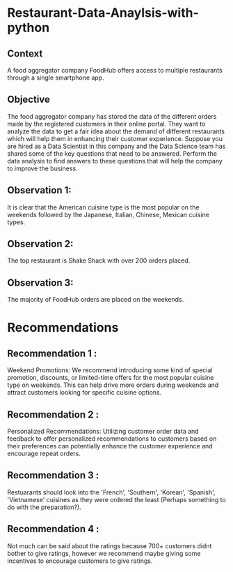 # Restaurant-Data-Anaylsis-with-python

## Context
A food aggregator company FoodHub offers access to multiple restaurants through a single smartphone app.

## Objective
The food aggregator company has stored the data of the different orders made by the registered customers in their online portal. They want to analyze the data to get a fair idea about the demand of different restaurants which will help them in enhancing their customer experience. Suppose you are hired as a Data Scientist in this company and the Data Science team has shared some of the key questions that need to be answered. Perform the data analysis to find answers to these questions that will help the company to improve the business.

## Observation 1:
It is clear that the American cuisine type is the most popular on the weekends followed by the Japanese, Italian, Chinese, Mexican cuisine types.

## Observation 2:
The top restaurant is Shake Shack with over 200 orders placed.

## Observation 3:
The majority of FoodHub orders are placed on the weekends.

# Recommendations
## Recommendation 1 : 
Weekend Promotions: We recommend introducing some kind of special promotion, discounts, or limited-time offers for the most popular cuisine type on weekends. This can help drive more orders during weekends and attract customers looking for specific cuisine options.

## Recommendation 2 : 
Personalized Recommendations: Utilizing customer order data and feedback to offer personalized recommendations to customers based on their preferences can potentially enhance the customer experience and encourage repeat orders.

## Recommendation 3 :
Restuarants should look into the 'French', 'Southern', 'Korean', 'Spanish', 'Vietnamese' cuisines as they were ordered the least (Perhaps something to do with the preparation?).

## Recommendation 4 :
Not much can be said about the ratings because 700+ customers didnt bother to give ratings, however we recommend maybe giving some incentives to encourage customers to give ratings.

